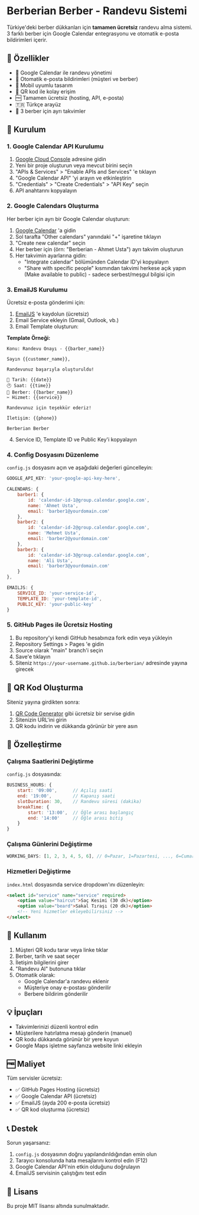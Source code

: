 # Berberian Berber - Randevu Sistemi

Türkiye'deki berber dükkanları için **tamamen ücretsiz** randevu alma sistemi. 3 farklı berber için Google Calendar entegrasyonu ve otomatik e-posta bildirimleri içerir.

## 🌟 Özellikler

- 📅 Google Calendar ile randevu yönetimi
- 💌 Otomatik e-posta bildirimleri (müşteri ve berber)
- 📱 Mobil uyumlu tasarım
- 🔗 QR kod ile kolay erişim
- 🆓 Tamamen ücretsiz (hosting, API, e-posta)
- 🇹🇷 Türkçe arayüz
- 👥 3 berber için ayrı takvimler

## 🚀 Kurulum

### 1. Google Calendar API Kurulumu

1. [Google Cloud Console](https://console.cloud.google.com/) adresine gidin
2. Yeni bir proje oluşturun veya mevcut birini seçin
3. "APIs & Services" > "Enable APIs and Services" 'e tıklayın
4. "Google Calendar API" 'yi arayın ve etkinleştirin
5. "Credentials" > "Create Credentials" > "API Key" seçin
6. API anahtarını kopyalayın

### 2. Google Calendars Oluşturma

Her berber için ayrı bir Google Calendar oluşturun:

1. [Google Calendar](https://calendar.google.com/) 'a gidin
2. Sol tarafta "Other calendars" yanındaki "+" işaretine tıklayın
3. "Create new calendar" seçin
4. Her berber için (örn: "Berberian - Ahmet Usta") ayrı takvim oluşturun
5. Her takvimin ayarlarına gidin:
   - "Integrate calendar" bölümünden Calendar ID'yi kopyalayın
   - "Share with specific people" kısmından takvimi herkese açık yapın (Make available to public) - sadece serbest/meşgul bilgisi için

### 3. EmailJS Kurulumu

Ücretsiz e-posta gönderimi için:

1. [EmailJS](https://www.emailjs.com/) 'e kaydolun (ücretsiz)
2. Email Service ekleyin (Gmail, Outlook, vb.)
3. Email Template oluşturun:

**Template Örneği:**
```
Konu: Randevu Onayı - {{barber_name}}

Sayın {{customer_name}},

Randevunuz başarıyla oluşturuldu!

📅 Tarih: {{date}}
🕐 Saat: {{time}}
💈 Berber: {{barber_name}}
✂️ Hizmet: {{service}}

Randevunuz için teşekkür ederiz!

İletişim: {{phone}}

Berberian Berber
```

4. Service ID, Template ID ve Public Key'i kopyalayın

### 4. Config Dosyasını Düzenleme

`config.js` dosyasını açın ve aşağıdaki değerleri güncelleyin:

```javascript
GOOGLE_API_KEY: 'your-google-api-key-here',

CALENDARS: {
    barber1: {
        id: 'calendar-id-1@group.calendar.google.com',
        name: 'Ahmet Usta',
        email: 'barber1@yourdomain.com'
    },
    barber2: {
        id: 'calendar-id-2@group.calendar.google.com',
        name: 'Mehmet Usta',
        email: 'barber2@yourdomain.com'
    },
    barber3: {
        id: 'calendar-id-3@group.calendar.google.com',
        name: 'Ali Usta',
        email: 'barber3@yourdomain.com'
    }
},

EMAILJS: {
    SERVICE_ID: 'your-service-id',
    TEMPLATE_ID: 'your-template-id',
    PUBLIC_KEY: 'your-public-key'
}
```

### 5. GitHub Pages ile Ücretsiz Hosting

1. Bu repository'yi kendi GitHub hesabınıza fork edin veya yükleyin
2. Repository Settings > Pages 'e gidin
3. Source olarak "main" branch'i seçin
4. Save'e tıklayın
5. Siteniz `https://your-username.github.io/berberian/` adresinde yayına girecek

## 📱 QR Kod Oluşturma

Siteniz yayına girdikten sonra:

1. [QR Code Generator](https://www.qr-code-generator.com/) gibi ücretsiz bir servise gidin
2. Sitenizin URL'ini girin
3. QR kodu indirin ve dükkanda görünür bir yere asın

## 🎨 Özelleştirme

### Çalışma Saatlerini Değiştirme

`config.js` dosyasında:

```javascript
BUSINESS_HOURS: {
    start: '09:00',      // Açılış saati
    end: '19:00',        // Kapanış saati
    slotDuration: 30,    // Randevu süresi (dakika)
    breakTime: {
        start: '13:00',  // Öğle arası başlangıç
        end: '14:00'     // Öğle arası bitiş
    }
}
```

### Çalışma Günlerini Değiştirme

```javascript
WORKING_DAYS: [1, 2, 3, 4, 5, 6], // 0=Pazar, 1=Pazartesi, ..., 6=Cumartesi
```

### Hizmetleri Değiştirme

`index.html` dosyasında service dropdown'ını düzenleyin:

```html
<select id="service" name="service" required>
    <option value="haircut">Saç Kesimi (30 dk)</option>
    <option value="beard">Sakal Tıraşı (20 dk)</option>
    <!-- Yeni hizmetler ekleyebilirsiniz -->
</select>
```

## 🔧 Kullanım

1. Müşteri QR kodu tarar veya linke tıklar
2. Berber, tarih ve saat seçer
3. İletişim bilgilerini girer
4. "Randevu Al" butonuna tıklar
5. Otomatik olarak:
   - Google Calendar'a randevu eklenir
   - Müşteriye onay e-postası gönderilir
   - Berbere bildirim gönderilir

## 💡 İpuçları

- Takvimlerinizi düzenli kontrol edin
- Müşterilere hatırlatma mesajı gönderin (manuel)
- QR kodu dükkanda görünür bir yere koyun
- Google Maps işletme sayfanıza website linki ekleyin

## 🆓 Maliyet

Tüm servisler ücretsiz:
- ✅ GitHub Pages Hosting (ücretsiz)
- ✅ Google Calendar API (ücretsiz)
- ✅ EmailJS (ayda 200 e-posta ücretsiz)
- ✅ QR kod oluşturma (ücretsiz)

## 📞 Destek

Sorun yaşarsanız:
1. `config.js` dosyasının doğru yapılandırıldığından emin olun
2. Tarayıcı konsolunda hata mesajlarını kontrol edin (F12)
3. Google Calendar API'nin etkin olduğunu doğrulayın
4. EmailJS servisinin çalıştığını test edin

## 📄 Lisans

Bu proje MIT lisansı altında sunulmaktadır.